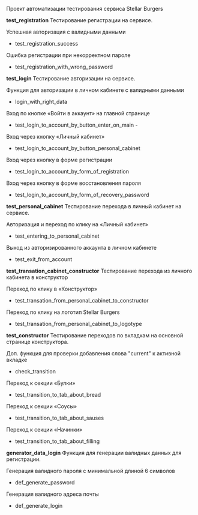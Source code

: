Проект автоматизации тестирования сервиса Stellar Burgers

**test_registration**
Тестирование регистрации на сервисе.

Успешная авторизация с валидными данными
- test_registration_success

Ошибка регистрации при некорректном пароле
- test_registration_with_wrong_password

**test_login**
Тестирование авторизации на сервисе.

Функция для авторизации в личном кабинете с валидными данными
- login_with_right_data 

Вход по кнопке «Войти в аккаунт» на главной странице
- test_login_to_account_by_button_enter_on_main - 

Вход через кнопку «Личный кабинет»
- test_login_to_account_by_button_personal_cabinet 

Вход через кнопку в форме регистрации
- test_login_to_account_by_form_of_registration 

Вход через кнопку в форме восстановления пароля
- test_login_to_account_by_form_of_recovery_password 


**test_personal_cabinet**
Тестирование перехода в личный кабинет на сервисе.

Авторизация и переход по клику на «Личный кабинет»
- test_entering_to_personal_cabinet

Выход из авторизированного аккаунта в личном кабинете
- test_exit_from_account

**test_transation_cabinet_constructor**
Тестирование перехода из личного кабинета в конструктор

Переход по клику в «Конструктор»
- test_transation_from_personal_cabinet_to_constructor

Переход по клику на логотип Stellar Burgers
- test_transation_from_personal_cabinet_to_logotype

**test_constructor**
Тестирование переходов по вкладкам на основной странице конструктора.

Доп. функция для проверки добавления слова "current" к активной вкладке
- check_transition

Переход к секции «Булки»
- test_transition_to_tab_about_bread

Переход к секции «Соусы»
- test_transition_to_tab_about_sauses

Переход к секции «Начинки»
- test_transition_to_tab_about_filling

**generator_data_login**
Функция для генерации валидных данных для регистрации.

Генерация валидного пароля с минимальной длиной 6 символов
- def_generate_password 

Генерация валидного адреса почты
- def_generate_login 